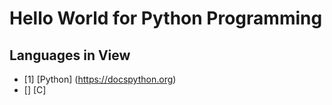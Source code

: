 # Hello World for Python Programming

## Languages in View

- [1] [Python] (https://docspython.org)
- [] [C]
